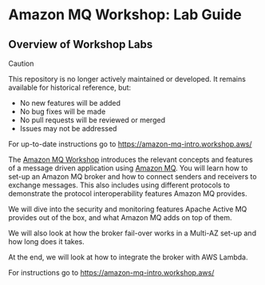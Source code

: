 # Amazon MQ Workshop: Lab Guide

## Overview of Workshop Labs

> [!CAUTION]
> This repository is no longer actively maintained or developed. It remains available for historical reference, but:
> - No new features will be added
> - No bug fixes will be made
> - No pull requests will be reviewed or merged
> - Issues may not be addressed

For up-to-date instructions go to https://amazon-mq-intro.workshop.aws/

> 
> 

The [Amazon MQ Workshop](/README.md) introduces the relevant concepts and features of a message driven application using [Amazon MQ](https://aws.amazon.com/amazon-mq/). You will learn how to set-up an Amazon MQ broker and how to connect senders and receivers to exchange messages. This also includes using different protocols to demonstrate the protocol interoperability features Amazon MQ provides.

We will dive into the security and monitoring features Apache Active MQ provides out of the box, and what Amazon MQ adds on top of them.  

We will also look at how the broker fail-over works in a Multi-AZ set-up and how long does it takes.  

At the end, we will look at how to integrate the broker with AWS Lambda.

For instructions go to https://amazon-mq-intro.workshop.aws/
